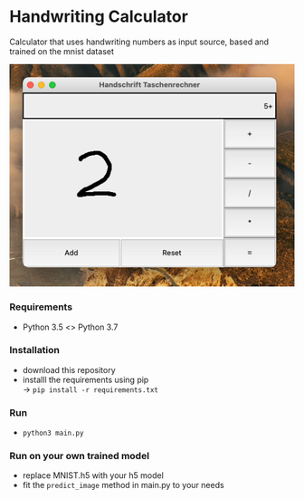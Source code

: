 # Handwriting Calculator 
Calculator that uses handwriting numbers as input source, based and trained on the mnist dataset

![preview](https://github.com/hoelzlm/AI-Calculator-Example/blob/master/preview.png?raw=true)

### Requirements
- Python 3.5 <> Python 3.7 

### Installation
- download this repository
- installl the requirements using pip   
-> ``` pip install -r requirements.txt ```

### Run
- ``` python3 main.py ```

### Run on your own trained model
- replace MNIST.h5 with your h5 model
- fit the ```predict_image``` method in main.py to your needs

